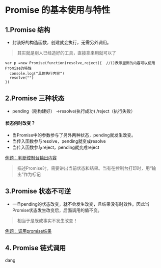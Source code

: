 # Promise 的基本使用与特性

## 1.Promise 结构
* 封装好的构造函数，创建就会执行，无需另外调用。
> 其实就是别人已经造好的工具，直接拿来用就可以了
```
var p =new Promise(function(resolve,reject){  //()表示里面的内容可以使用Promise的特性
  console.log("具体执行内容")
  resolve("")
})
```

## 2.Promise 三种状态
* pending（刚构建好） →resolve(执行成功) /reject（执行失败）
#### 状态何时改变？
* 当Promise中的参数参与了另外两种状态，pending就发生改变。
*   当传入函数参与resolve，pending就变成resolve
*   当传入函数参与reject，pending就变成reject

[例题：判断控制台输出内容](../promise/promise-change.js)
> 描述Promise时，需要讲出当前状态和结果。当有在控制台打印时，用“输出”作为标记


## 3.Promise 状态不可逆
* 一旦pending的状态改变，就不会发生改变，且结果没有时效性。因此当Promise状态发生改变后，后面调用的值不变。
> 相当于是既成事实不发生改变！

[例题：调用promise结果](../promise/promise-reversible.js)

## 4. Promise 链式调用
  dang